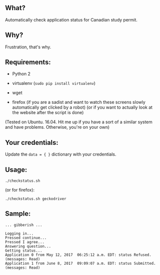## What?

Automatically check application status for Canadian study permit. 

## Why? 

Frustration, that's why.

## Requirements:

- Python 2
- virtualenv (`sudo pip install virtualenv`)
- wget

- firefox (if you are a sadist and want to watch these screens slowly
  automatically get clicked by a robot) (or if you want to actually look at the
  website after the script is done)

(Tested on Ubuntu. 16.04. Hit me up if you have a sort of a similar system and
have problems. Otherwise, you're on your own)

## Your credentials:

Update the `data = { }` dictionary with your credentials.

## Usage:

`./checkstatus.sh`

(or for firefox):

`./checkstatus.sh geckodriver`

## Sample:

```
... gibberish ...

Logging in...
Pressed continue...
Pressed I agree...
Answering question...
Getting status...
Application 0 from May 12, 2017  06:25:12 a.m. EDT: status Refused. (messages: Read)
Application 1 from June 8, 2017  09:09:07 a.m. EDT: status Submitted. (messages: Read)

```
